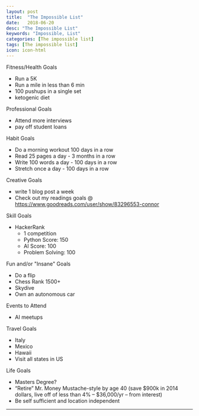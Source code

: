 ```yaml
---
layout: post
title:  "The Impossible List"
date:   2018-06-20
desc: "The Impossible List"
keywords: "Impossible, List"
categories: [The impossible list]
tags: [The impossible list]
icon: icon-html
---
```



Fitness/Health Goals
- Run a 5K
- Run a mile in less than 6 min
- 100 pushups in a single set
- ketogenic diet

Professional Goals
- Attend more interviews
- pay off student loans

Habit Goals
- Do a morning workout 100 days in a row
- Read 25 pages a day - 3 months in a row
- Write 100 words a day - 100 days in a row
- Stretch once a day - 100 days in a row

Creative Goals
- write 1 blog post a week
- Check out my readings goals @ https://www.goodreads.com/user/show/83296553-connor

Skill Goals
- HackerRank
  - 1 competition
  - Python Score: 150
  - AI Score: 100
  - Problem Solving: 100

Fun and/or "Insane" Goals
- Do a flip
- Chess Rank 1500+
- Skydive
- Own an autonomous car


Events to Attend
- AI meetups

Travel Goals
- Italy
- Mexico
- Hawaii
- Visit all states in US


Life Goals
- Masters Degree?
- “Retire” Mr. Money Mustache-style by age 40 (save $900k in 2014 dollars, live off of less than 4% – $36,000/yr – from interest)
- Be self sufficient and location independent

---
